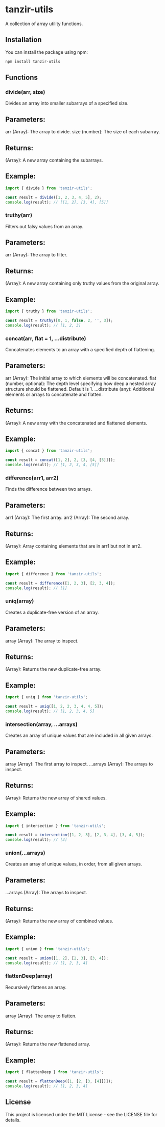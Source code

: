 # tanzir-utils

A collection of array utility functions.

## Installation

You can install the package using npm:

```bash
npm install tanzir-utils
```

## Functions
### divide(arr, size)
Divides an array into smaller subarrays of a specified size.

## Parameters:

arr (Array): The array to divide.
size (number): The size of each subarray.

## Returns:

(Array): A new array containing the subarrays.
## Example:

```js
import { divide } from 'tanzir-utils';

const result = divide([1, 2, 3, 4, 5], 2);
console.log(result); // [[1, 2], [3, 4], [5]]
```
### truthy(arr)
Filters out falsy values from an array.

## Parameters:

arr (Array): The array to filter.
## Returns:

(Array): A new array containing only truthy values from the original array.
## Example:

```js
import { truthy } from 'tanzir-utils';

const result = truthy([0, 1, false, 2, '', 3]);
console.log(result); // [1, 2, 3]
```

### concat(arr, flat = 1, ...distribute)
Concatenates elements to an array with a specified depth of flattening.

## Parameters:

arr (Array): The initial array to which elements will be concatenated.
flat (number, optional): The depth level specifying how deep a nested array structure should be flattened. Default is 1.
...distribute (any): Additional elements or arrays to concatenate and flatten.
## Returns:

(Array): A new array with the concatenated and flattened elements.
## Example:

```js
import { concat } from 'tanzir-utils';

const result = concat([1, 2], 2, [3, [4, [5]]]);
console.log(result); // [1, 2, 3, 4, [5]]
```

### difference(arr1, arr2)
Finds the difference between two arrays.

## Parameters:

arr1 (Array): The first array.
arr2 (Array): The second array.
## Returns:

(Array): Array containing elements that are in arr1 but not in arr2.
## Example:

```js
import { difference } from 'tanzir-utils';

const result = difference([1, 2, 3], [2, 3, 4]);
console.log(result); // [1]

```

### uniq(array)
Creates a duplicate-free version of an array.

## Parameters:

array (Array): The array to inspect.
## Returns:

(Array): Returns the new duplicate-free array.
## Example:

```js
import { uniq } from 'tanzir-utils';

const result = uniq([1, 2, 2, 3, 4, 4, 5]);
console.log(result); // [1, 2, 3, 4, 5]
```

### intersection(array, ...arrays)
Creates an array of unique values that are included in all given arrays.

## Parameters:

array (Array): The first array to inspect.
...arrays (Array): The arrays to inspect.
## Returns:

(Array): Returns the new array of shared values.
## Example:

```js
import { intersection } from 'tanzir-utils';

const result = intersection([1, 2, 3], [2, 3, 4], [3, 4, 5]);
console.log(result); // [3]
```

### union(...arrays)
Creates an array of unique values, in order, from all given arrays.

## Parameters:

...arrays (Array): The arrays to inspect.
## Returns:

(Array): Returns the new array of combined values.
## Example:

```js
import { union } from 'tanzir-utils';

const result = union([1, 2], [2, 3], [3, 4]);
console.log(result); // [1, 2, 3, 4]
```
### flattenDeep(array)
Recursively flattens an array.

## Parameters:

array (Array): The array to flatten.
## Returns:

(Array): Returns the new flattened array.
## Example:

```js
import { flattenDeep } from 'tanzir-utils';

const result = flattenDeep([1, [2, [3, [4]]]]);
console.log(result); // [1, 2, 3, 4]
```

## License
This project is licensed under the MIT License - see the LICENSE file for details.